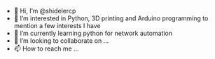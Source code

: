 - 👋 Hi, I’m @shidelercp
- 👀 I’m interested in Python, 3D printing and Arduino programming to mention a few interests I have
- 🌱 I’m currently learning python for network automation
- 💞️ I’m looking to collaborate on ...
- 📫 How to reach me ...

<!---
shidelercp/shidelercp is a ✨ special ✨ repository because its `README.md` (this file) appears on your GitHub profile.
You can click the Preview link to take a look at your changes.
--->
